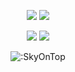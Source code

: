 <p align="center">
  <a href="https://github.com/SkyOnTop"><img src="https://img.shields.io/github/followers/SkyOnTop?style=for-the-badge"></img></a>
  <a href="https://github.com/SkyOnTop"><img src="https://img.shields.io/github/stars/SkyOnTop?style=for-the-badge"></img></a>
</p>

<p align="center">
  <a href="https://github.com/SkyOnTop"><img src="https://img.shields.io/badge/python-3670A0?style=for-the-badge&logo=python&logoColor=ffdd54"></a>
  <a href="https://github.com/SkyOnTop"><img src="https://img.shields.io/badge/typescript-%23007ACC.svg?style=for-the-badge&logo=typescript&logoColor=white"></a>
</p>

<p align="center"><img src="https://count.getloli.com/get/@:SkyOnTop" alt=":SkyOnTop" /></p>
